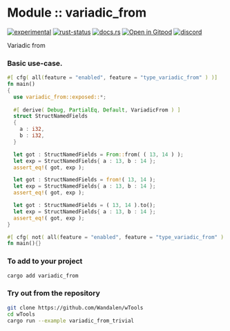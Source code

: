 <!-- {{# generate.module_header{} #}} -->

# Module :: variadic_from
<!--{ generate.module_header.start() }-->
 [![experimental](https://raster.shields.io/static/v1?label=&message=experimental&color=orange)](https://github.com/emersion/stability-badges#experimental) [![rust-status](https://github.com/Wandalen/wTools/actions/workflows/module_variadic_from_push.yml/badge.svg)](https://github.com/Wandalen/wTools/actions/workflows/module_variadic_from_push.yml) [![docs.rs](https://img.shields.io/docsrs/variadic_from?color=e3e8f0&logo=docs.rs)](https://docs.rs/variadic_from) [![Open in Gitpod](https://raster.shields.io/static/v1?label=try&message=online&color=eee&logo=gitpod&logoColor=eee)](https://gitpod.io/#RUN_PATH=.,SAMPLE_FILE=module%2Fcore%2Fvariadic_from%2Fexamples%2Fvariadic_from_trivial.rs,RUN_POSTFIX=--example%20variadic_from_trivial/https://github.com/Wandalen/wTools) [![discord](https://img.shields.io/discord/872391416519737405?color=eee&logo=discord&logoColor=eee&label=ask)](https://discord.gg/m3YfbXpUUY)
<!--{ generate.module_header.end }-->

Variadic from

### Basic use-case.

<!-- {{# generate.module{} #}} -->

```rust
#[ cfg( all(feature = "enabled", feature = "type_variadic_from" ) )]
fn main()
{
  use variadic_from::exposed::*;
  
  #[ derive( Debug, PartialEq, Default, VariadicFrom ) ]
  struct StructNamedFields
  {
    a : i32,
    b : i32,
  }

  let got : StructNamedFields = From::from( ( 13, 14 ) );
  let exp = StructNamedFields{ a : 13, b : 14 };
  assert_eq!( got, exp );

  let got : StructNamedFields = from!( 13, 14 );
  let exp = StructNamedFields{ a : 13, b : 14 };
  assert_eq!( got, exp );

  let got : StructNamedFields = ( 13, 14 ).to();
  let exp = StructNamedFields{ a : 13, b : 14 };
  assert_eq!( got, exp );
}

#[ cfg( not( all(feature = "enabled", feature = "type_variadic_from" ) ) ) ]
fn main(){}
```

### To add to your project

```sh
cargo add variadic_from
```

### Try out from the repository

```sh
git clone https://github.com/Wandalen/wTools
cd wTools
cargo run --example variadic_from_trivial
```
